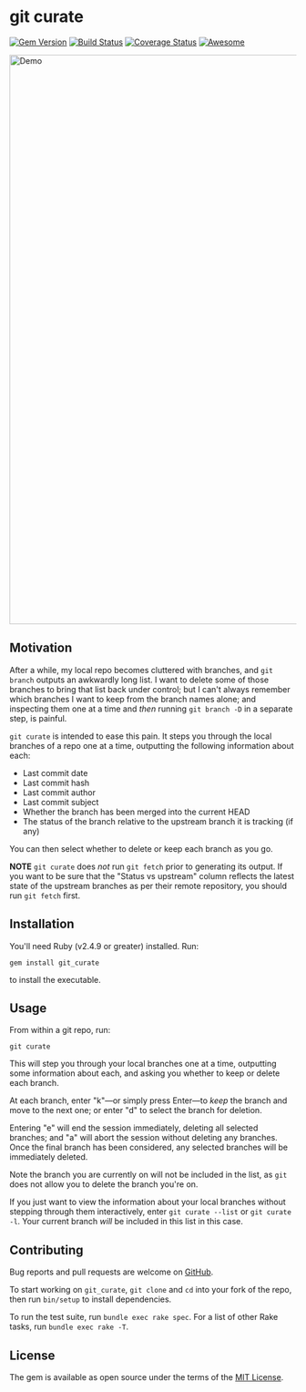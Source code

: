 # git curate

[![Gem Version][GV img]][Gem Version]
[![Build Status][BS img]][Build Status]
[![Coverage Status][CS img]][Coverage Status]
[![Awesome][AR img]][Awesome Ruby]

<img src="https://raw.githubusercontent.com/matt-harvey/git_curate/master/assets/demo.gif" width="1000" alt="Demo" />

## Motivation

After a while, my local repo becomes cluttered with branches, and `git branch` outputs an awkwardly
long list. I want to delete some of those branches to bring that list back under control; but I
can't always remember which branches I want to keep from the branch names alone; and inspecting them
one at a time and _then_ running `git branch -D` in a separate step, is painful.

`git curate` is intended to ease this pain. It steps you through the local branches of a repo one at
a time, outputting the following information about each:

* Last commit date
* Last commit hash
* Last commit author
* Last commit subject
* Whether the branch has been merged into the current HEAD
* The status of the branch relative to the upstream branch it is tracking (if any)

You can then select whether to delete or keep each branch as you go.

**NOTE** `git curate` does _not_ run `git fetch` prior to generating its output. If you want to
be sure that the "Status vs upstream" column reflects the latest state of the upstream branches
as per their remote repository, you should run `git fetch` first.

## Installation

You'll need Ruby (v2.4.9 or greater) installed. Run:

```
gem install git_curate
```

to install the executable.

## Usage

From within a git repo, run:

```
git curate
```

This will step you through your local branches one at a time, outputting some information about
each, and asking you whether to keep or delete each branch.

At each branch, enter "k"&mdash;or simply press Enter&mdash;to _keep_ the branch and move to the next one;
or enter "d" to select the branch for deletion.

Entering "e" will end the session immediately, deleting all selected branches; and "a" will
abort the session without deleting any branches. Once the final branch has been considered,
any selected branches will be immediately deleted.

Note the branch you are currently on will not be included in the list, as `git` does not allow you to delete
the branch you're on.

If you just want to view the information about your local branches without stepping through
them interactively, enter `git curate --list` or `git curate -l`. Your current branch _will_
be included in this list in this case.

## Contributing

Bug reports and pull requests are welcome on [GitHub](https://github.com/matt-harvey/git_curate).

To start working on `git_curate`, `git clone` and `cd` into your fork of the repo, then run `bin/setup` to
install dependencies.

To run the test suite, run `bundle exec rake spec`. For a list of other Rake tasks, run `bundle exec rake -T`.

## License

The gem is available as open source under the terms of the [MIT
License](http://opensource.org/licenses/MIT).

[Gem Version]: https://rubygems.org/gems/git_curate
[Build Status]: https://travis-ci.org/matt-harvey/git_curate
[Coverage Status]: https://coveralls.io/github/matt-harvey/git_curate
[Awesome Ruby]: https://awesome-ruby.com/#-git-tools

[GV img]: https://img.shields.io/gem/v/git_curate.svg
[BS img]: https://img.shields.io/travis/matt-harvey/git_curate.svg
[CS img]: https://img.shields.io/coveralls/matt-harvey/git_curate.svg
[AR img]: https://cdn.rawgit.com/sindresorhus/awesome/d7305f38d29fed78fa85652e3a63e154dd8e8829/media/badge.svg
